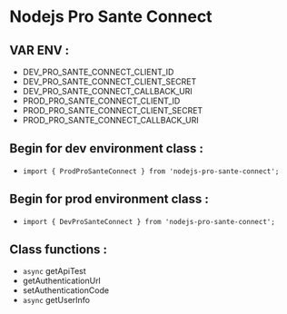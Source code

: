 # Nodejs Pro Sante Connect

## VAR ENV :

* DEV_PRO_SANTE_CONNECT_CLIENT_ID
* DEV_PRO_SANTE_CONNECT_CLIENT_SECRET
* DEV_PRO_SANTE_CONNECT_CALLBACK_URI
* PROD_PRO_SANTE_CONNECT_CLIENT_ID
* PROD_PRO_SANTE_CONNECT_CLIENT_SECRET
* PROD_PRO_SANTE_CONNECT_CALLBACK_URI

## Begin for dev environment class :

* `import { ProdProSanteConnect } from 'nodejs-pro-sante-connect';`

## Begin for prod environment class :

* `import { DevProSanteConnect } from 'nodejs-pro-sante-connect';`

## Class functions :

* `async` getApiTest
* getAuthenticationUrl
* setAuthenticationCode
* `async` getUserInfo

